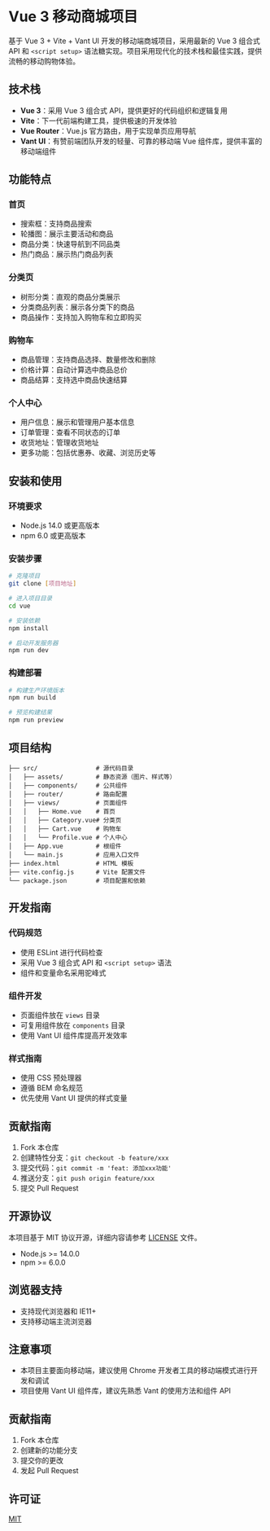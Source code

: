 # Vue 3 移动商城项目

基于 Vue 3 + Vite + Vant UI 开发的移动端商城项目，采用最新的 Vue 3 组合式 API 和 `<script setup>` 语法糖实现。项目采用现代化的技术栈和最佳实践，提供流畅的移动购物体验。

## 技术栈

- **Vue 3**：采用 Vue 3 组合式 API，提供更好的代码组织和逻辑复用
- **Vite**：下一代前端构建工具，提供极速的开发体验
- **Vue Router**：Vue.js 官方路由，用于实现单页应用导航
- **Vant UI**：有赞前端团队开发的轻量、可靠的移动端 Vue 组件库，提供丰富的移动端组件

## 功能特点

### 首页

- 搜索框：支持商品搜索
- 轮播图：展示主要活动和商品
- 商品分类：快速导航到不同品类
- 热门商品：展示热门商品列表

### 分类页

- 树形分类：直观的商品分类展示
- 分类商品列表：展示各分类下的商品
- 商品操作：支持加入购物车和立即购买

### 购物车

- 商品管理：支持商品选择、数量修改和删除
- 价格计算：自动计算选中商品总价
- 商品结算：支持选中商品快速结算

### 个人中心

- 用户信息：展示和管理用户基本信息
- 订单管理：查看不同状态的订单
- 收货地址：管理收货地址
- 更多功能：包括优惠券、收藏、浏览历史等

## 安装和使用

### 环境要求

- Node.js 14.0 或更高版本
- npm 6.0 或更高版本

### 安装步骤

```bash
# 克隆项目
git clone [项目地址]

# 进入项目目录
cd vue

# 安装依赖
npm install

# 启动开发服务器
npm run dev
```

### 构建部署

```bash
# 构建生产环境版本
npm run build

# 预览构建结果
npm run preview
```

## 项目结构

```
├── src/                # 源代码目录
│   ├── assets/         # 静态资源（图片、样式等）
│   ├── components/     # 公共组件
│   ├── router/         # 路由配置
│   ├── views/          # 页面组件
│   │   ├── Home.vue    # 首页
│   │   ├── Category.vue# 分类页
│   │   ├── Cart.vue    # 购物车
│   │   └── Profile.vue # 个人中心
│   ├── App.vue         # 根组件
│   └── main.js         # 应用入口文件
├── index.html          # HTML 模板
├── vite.config.js      # Vite 配置文件
└── package.json        # 项目配置和依赖
```

## 开发指南

### 代码规范

- 使用 ESLint 进行代码检查
- 采用 Vue 3 组合式 API 和 `<script setup>` 语法
- 组件和变量命名采用驼峰式

### 组件开发

- 页面组件放在 `views` 目录
- 可复用组件放在 `components` 目录
- 使用 Vant UI 组件库提高开发效率

### 样式指南

- 使用 CSS 预处理器
- 遵循 BEM 命名规范
- 优先使用 Vant UI 提供的样式变量

## 贡献指南

1. Fork 本仓库
2. 创建特性分支：`git checkout -b feature/xxx`
3. 提交代码：`git commit -m 'feat: 添加xxx功能'`
4. 推送分支：`git push origin feature/xxx`
5. 提交 Pull Request

## 开源协议

本项目基于 MIT 协议开源，详细内容请参考 [LICENSE](LICENSE) 文件。

- Node.js >= 14.0.0
- npm >= 6.0.0

## 浏览器支持

- 支持现代浏览器和 IE11+
- 支持移动端主流浏览器

## 注意事项

- 本项目主要面向移动端，建议使用 Chrome 开发者工具的移动端模式进行开发和调试
- 项目使用 Vant UI 组件库，建议先熟悉 Vant 的使用方法和组件 API

## 贡献指南

1. Fork 本仓库
2. 创建新的功能分支
3. 提交你的更改
4. 发起 Pull Request

## 许可证

[MIT](LICENSE)
